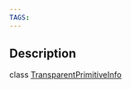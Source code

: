 ```yaml
---
TAGS:
---
```

## Description

class [TransparentPrimitiveInfo](/classes/2.0/TransparentPrimitiveInfo)



